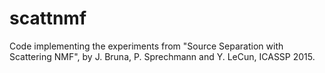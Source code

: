 # scattnmf
Code implementing the experiments from "Source Separation with Scattering NMF", by J. Bruna, P. Sprechmann and Y. LeCun, ICASSP 2015.
